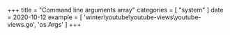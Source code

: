 +++
title = "Command line arguments array"
categories = [ "system" ]
date = 2020-10-12
example = [
   'winter\youtube\youtube-views\youtube-views.go', 'os.Args'
]
+++
